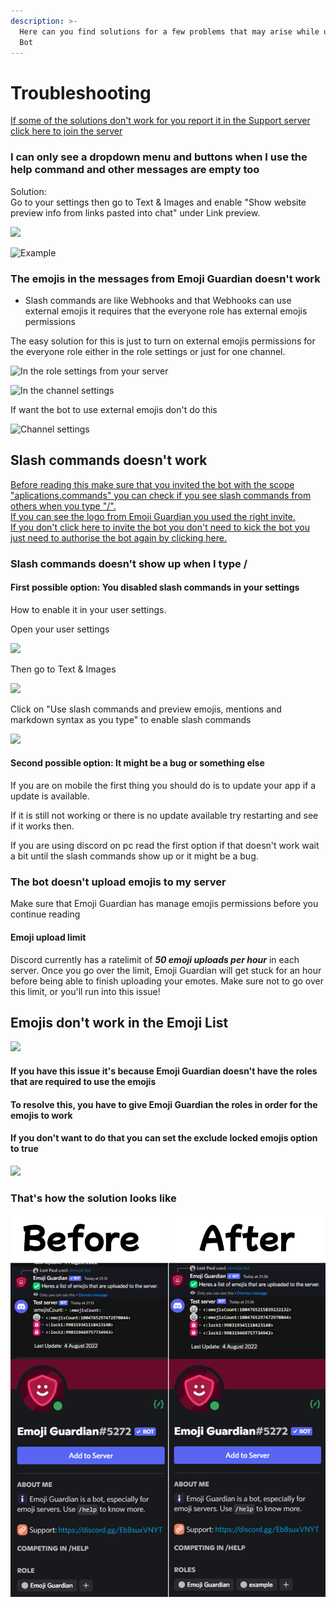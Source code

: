 ```yaml
---
description: >-
  Here can you find solutions for a few problems that may arise while using our
  Bot
---
```


# Troubleshooting

[If some of the solutions don't work for you report it in the Support server click here to join the server](https://discord.gg/EbBsuxVNYT)

### I can only see a dropdown menu and buttons when I use the help command and other messages are empty too

Solution:\
Go to your settings then go to Text & Images and enable "Show website preview info from links pasted into chat" under Link preview.

![](<.gitbook/assets/Discord\_fZ0NjJTuXJ (1).png>)

![Example](.gitbook/assets/Discord\_8tOfgBB8MA.png)

### The emojis in the messages from Emoji Guardian doesn't work

* Slash commands are like Webhooks and that Webhooks can use external emojis it requires that the everyone role has external emojis permissions

The easy solution for this is just to turn on external emojis permissions for the everyone role either in the role settings or just for one channel.

![In the role settings from your server](.gitbook/assets/Discord\_ja780sjDVH.png)

![In the channel settings](.gitbook/assets/Discord\_glTiSM8Wk5.png)

If want the bot to use external emojis don't do this

![Channel settings](.gitbook/assets/Discord\_UAavmQZJas.png)

## Slash commands doesn't work

[Before reading this make sure that you invited the bot with the scope "aplications.commands" you can check if you see slash commands from others when you type "/".\
If you can see the logo from Emoji Guardian you used the right invite.\
If you don't click here to invite the bot you don't need to kick the bot you just need to authorise the bot again by clicking here.](https://discord.com/api/oauth2/authorize?client\_id=887939311373267005\&permissions=1610632320\&scope=applications.commands%20bot)

### Slash commands doesn't show up when I type /

#### First possible option: You disabled slash commands in your settings

How to enable it in your user settings.

Open your user settings

![](.gitbook/assets/Discord\_aJCa20HdjD.png)

Then go to Text & Images

![](.gitbook/assets/Discord\_UZzZ8A1mOo.png)

Click on "Use slash commands and preview emojis, mentions and markdown syntax as you type" to enable slash commands

![](.gitbook/assets/Discord\_gYztwavnaY.png)

#### Second possible option: It might be a bug or something else

If you are on mobile the first thing you should do is to update your app if a update is available.

If it is still not working or there is no update available try restarting and see if it works then.

If you are using discord on pc read the first option if that doesn't work wait a bit until the slash commands show up or it might be a bug.

### The bot doesn't upload emojis to my server

Make sure that Emoji Guardian has manage emojis permissions before you continue reading

#### Emoji upload limit

Discord currently has a ratelimit of _**50 emoji uploads per hour**_ in each server. Once you go over the limit, Emoji Guardian will get stuck for an hour before being able to finish uploading your emotes. Make sure not to go over this limit, or you'll run into this issue!

## Emojis don't work in the Emoji List

![](.gitbook/assets/Discord\_V82vnUyABC.png)

#### If you have this issue it's because Emoji Guardian doesn't have the roles that are required to use the emojis

#### To resolve this, you have to give Emoji Guardian the roles in order for the emojis to work

#### If you don't want to do that you can set the exclude locked emojis option to true

![](.gitbook/assets/Discord\_lnaQoPsyR9.png)

### That's how the solution looks like

![](<.gitbook/assets/Frame 5.png>)
